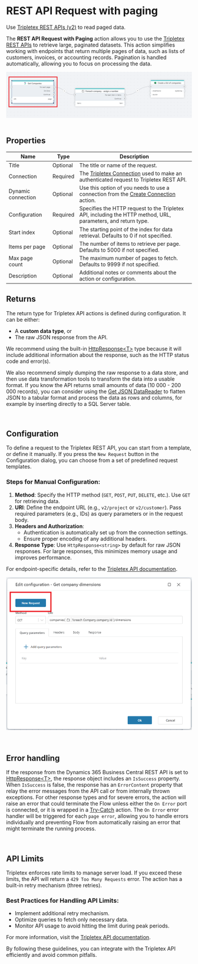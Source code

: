 # REST API Request with paging

Use [Tripletex REST APIs (v2)](https://tripletex.no/v2-docs/) to read paged data.  


The **REST API Request with Paging** action allows you to use the [Tripletex REST APIs](https://tripletex.no/v2-docs/) to retrieve large, paginated datasets. This action simplifies working with endpoints that return multiple pages of data, such as lists of customers, invoices, or accounting records. Pagination is handled automatically, allowing you to focus on processing the data.  

![img](/images/flow/rest-api-paging-trip.png)  
<br/>

## Properties

| Name            | Type     | Description                                                                                   |
|----------------- | -------- | --------------------------------------------------------------------------------------------- |
| Title           | Optional | The title or name of the request.                                                             |
| Connection      | Required | The [Tripletex Connection](./tripletex-connection.md) used to make an authenticated request to Tripletex REST API.         |
| Dynamic connection | Optional | Use this option of you needs to use a connection from the [Create Connection](./create-connection.md) action. |
| Configuration   | Required | Specifies the HTTP request to the Tripletex API, including the HTTP method, URL, parameters, and return type. |
| Start index     | Optional | The starting point of the index for data retrieval. Defaults to 0 if not specified.           |
| Items per page  | Optional | The number of items to retrieve per page. Defaults to 5000 if not specified.                  |
| Max page count  | Optional | The maximum number of pages to fetch. Defaults to 9999 if not specified.                      |
| Description     | Optional | Additional notes or comments about the action or configuration.                               |



## Returns  

The return type for Tripletex API actions is defined during configuration. It can be either:  
- A **custom data type**, or  
- The raw JSON response from the API.  

We recommend using the built-in [HttpResponse&lt;T&gt;](../../api-reference/built-in-types/http-response.md) type because it will include additional information about the response, such as the HTTP status code and error(s).

We also recommend simply dumping the raw response to a data store, and then use data transformation tools to transform the data into a usable format. If you know the API returns small amounts of data (10 000 - 200 000 records), you can consider using the [Get JSON DataReader](../json/get-json-datareader.md) to flatten JSON to a tabular format and process the data as rows and columns, for example by inserting directly to a SQL Server table.

<br/>

## Configuration  

To define a request to the Tripletex REST API, you can start from a template, or define it manually.
If you press the `New Request` button in the Configuration dialog, you can choose from a set of predefined request templates.  

### Steps for Manual Configuration:  

1. **Method**: Specify the HTTP method (`GET`, `POST`, `PUT`, `DELETE`, etc.). Use `GET` for retrieving data.  
2. **URI**: Define the endpoint URL (e.g., `v2/project` or `v2/customer`). Pass required parameters (e.g., IDs) as query parameters or in the request body.  
3. **Headers and Authorization**:  
   - Authentication is automatically set up from the connection settings.
   - Ensure proper encoding of any additional headers.  
4. **Response Type**: Use `HttpResponse<string>` by default for raw JSON responses. For large responses, this minimizes memory usage and improves performance.  

For endpoint-specific details, refer to the [Tripletex API documentation](https://tripletex.no/v2-docs/).  

![img](/images/flow/dynamics365-bc-new-request.png)

<br/>

## Error handling

If the response from the Dynamics 365 Business Central REST API is set to [HttpResponse&lt;T&gt;](../../api-reference/built-in-types/http-response.md), the response object includes an `IsSuccess` property. When `IsSuccess` is false, the response has an `ErrorContent` property that relay the error messages from the API call or from internally thrown exceptions. 
For other response types and for severe errors, the action will raise an error that could terminate the Flow unless either the `On Error` port is connected, or it is wrapped in a [Try-Catch](../built-in/try-catch.md) action. 
The `On Error` error handler will be triggered for each `page error`, allowing you to handle errors individually and preventing Flow from automatically raising an error that might terminate the running process.

<br>

## API Limits  

Tripletex enforces rate limits to manage server load. If you exceed these limits, the API will return a `429 Too Many Requests` error. The action has a built-in retry mechanism (three retries).  

### Best Practices for Handling API Limits:  
- Implement additional retry mechanism.  
- Optimize queries to fetch only necessary data.  
- Monitor API usage to avoid hitting the limit during peak periods.  

For more information, visit the [Tripletex API documentation](https://tripletex.no/v2-docs/).  

By following these guidelines, you can integrate with the Tripletex API efficiently and avoid common pitfalls.
